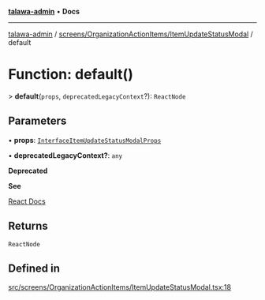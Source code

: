 [**talawa-admin**](../../../../README.md) • **Docs**

***

[talawa-admin](../../../../modules.md) / [screens/OrganizationActionItems/ItemUpdateStatusModal](../README.md) / default

# Function: default()

\> **default**(`props`, `deprecatedLegacyContext`?): `ReactNode`

## Parameters

• **props**: [`InterfaceItemUpdateStatusModalProps`](../interfaces/InterfaceItemUpdateStatusModalProps.md)

• **deprecatedLegacyContext?**: `any`

**Deprecated**

**See**

[React Docs](https://legacy.reactjs.org/docs/legacy-context.html#referencing-context-in-lifecycle-methods)

## Returns

`ReactNode`

## Defined in

[src/screens/OrganizationActionItems/ItemUpdateStatusModal.tsx:18](https://github.com/PalisadoesFoundation/talawa-admin/blob/ec91a82db6f7a7a061fbb4ea9639f2bff335faa5/src/screens/OrganizationActionItems/ItemUpdateStatusModal.tsx#L18)
